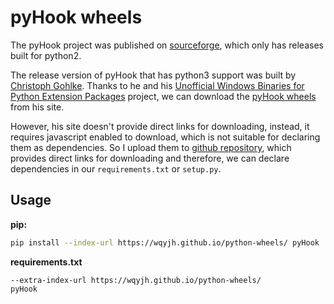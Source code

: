 # pyHook wheels

The pyHook project was published on [sourceforge](https://sourceforge.net/projects/pyhook/), which only has releases built for python2.

The release version of pyHook that has python3 support was built by [Christoph Gohlke](https://www.lfd.uci.edu/~gohlke/). Thanks to he and his [Unofficial Windows Binaries for Python Extension Packages](https://www.lfd.uci.edu/~gohlke/pythonlibs/) project, we can download the [pyHook wheels](https://www.lfd.uci.edu/~gohlke/pythonlibs/#pyhook) from his site.

However, his site doesn't provide direct links for downloading, instead, it requires javascript enabled to download, which is not suitable for declaring them as dependencies. So I upload them to [github repository](https://github.com/WqyJh/python-wheels), which provides direct links for downloading and therefore, we can declare dependencies in our `requirements.txt` or `setup.py`.

## Usage

**pip:**
```bash
pip install --index-url https://wqyjh.github.io/python-wheels/ pyHook
```

**requirements.txt**
```
--extra-index-url https://wqyjh.github.io/python-wheels/
pyHook
```


